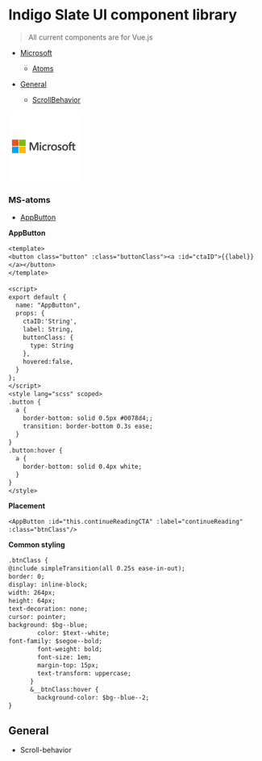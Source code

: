 # Indigo Slate UI component library

> All current components are for Vue.js

- [Microsoft](#microsoft)
  - [Atoms](#MS-atoms)

- [General](#general)
  - [ScrollBehavior](#Scroll-behavior)
  
<img id="microsoft" src="src/assets/ms.png" width="140">

### MS-atoms

- [AppButton](#AppButton)

<strong>AppButton</strong>
```
<template>
<button class="button" :class="buttonClass"><a :id="ctaID">{{label}}</a></button>
</template>

<script>
export default {
  name: "AppButton",
  props: {
    ctaID:'String',
    label: String,
    buttonClass: {
      type: String
    },
    hovered:false,
  }
};
</script>
<style lang="scss" scoped>
.button {
  a {
    border-bottom: solid 0.5px #0078d4;;
    transition: border-bottom 0.3s ease;
  }
}
.button:hover {
  a {
    border-bottom: solid 0.4px white;
  }
}
</style>

```

<strong>Placement</strong>

```
<AppButton :id="this.continueReadingCTA" :label="continueReading" :class="btnClass"/>
```

<strong>Common styling</strong>

```
.btnClass {
@include simpleTransition(all 0.25s ease-in-out);
border: 0;
display: inline-block;
width: 264px;
height: 64px;
text-decoration: none;
cursor: pointer;
background: $bg--blue;
        color: $text--white;
font-family: $segoe--bold;
        font-weight: bold;
        font-size: 1em;
        margin-top: 15px;
        text-transform: uppercase;
      }
      &__btnClass:hover {
        background-color: $bg--blue--2;
}
```


## General

- Scroll-behavior